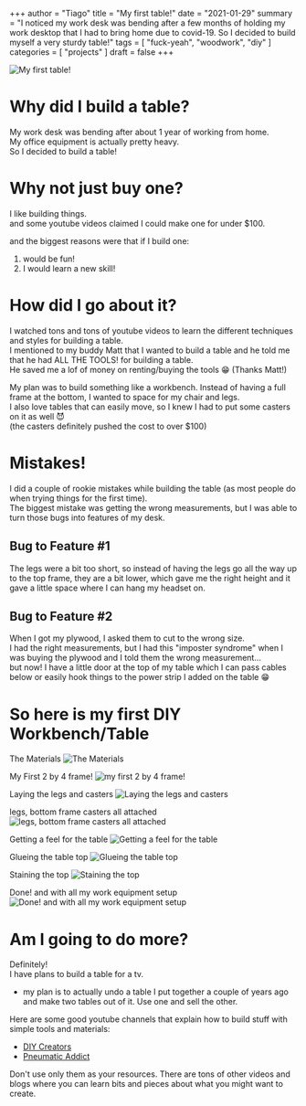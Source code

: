 +++
author = "Tiago"
title = "My first table!"
date = "2021-01-29"
summary = "I noticed my work desk was bending after a few months of holding my work desktop that I had to bring home due to covid-19. So I decided to build myself a very sturdy table!"
tags = [
    "fuck-yeah",
    "woodwork",
    "diy"
]
categories = [
    "projects"
]
draft = false
+++

![My first table!](/imgs/woodwork/first-diy-table-07.jpg)

# Why did I build a table?
My work desk was bending after about 1 year of working from home.  
My office equipment is actually pretty heavy.  
So I decided to build a table!

# Why not just buy one?
I like building things.  
and some youtube videos claimed I could make one for under $100.   

and  the biggest reasons were that if I build one:
1. would be fun!  
2. I would learn a new skill!

# How did I go about it?
I watched tons and tons of youtube videos to learn the different techniques and styles for building a table.  
I mentioned to my buddy Matt that I wanted to build a table and he told me that he had ALL THE TOOLS! for building a table.  
He saved me a lof of money on renting/buying the tools 😁
(Thanks Matt!)

My plan was to build something like a workbench.
Instead of having a full frame at the bottom, I wanted to space for my chair and legs.  
I also love tables that can easily move, so I knew I had to put some casters on it as well 😈  
(the casters definitely pushed the cost to over $100)

# Mistakes!
I did a couple of rookie mistakes while building the table (as most people do when trying things for the first time).  
The biggest mistake was getting the wrong measurements, but I was able to turn those bugs into features of my desk.  
## Bug to Feature #1
The legs were a bit too short, so instead of having the legs go all the way up to the top frame, they are a bit lower, which gave me the right height and it gave a little space where I can hang my headset on.

## Bug to Feature #2
When I got my plywood, I asked them to cut to the wrong size.  
I had the right measurements, but I had this "imposter syndrome" when I was buying the plywood and I told them the wrong measurement...   
but now! I have a little door at the top of my table which I can pass cables below or easily hook things to the power strip I added on the table 😁

# So here is my first DIY Workbench/Table

The Materials
![The Materials](/imgs/woodwork/first-diy-table-00.jpg)

My First 2 by 4 frame!
![my first 2 by 4 frame!](/imgs/woodwork/first-diy-table-01.jpg)

Laying the legs and casters
![Laying the legs and casters](/imgs/woodwork/first-diy-table-02.jpg)

legs, bottom frame casters all attached
![legs, bottom frame casters all attached](/imgs/woodwork/first-diy-table-03.jpg)

Getting a feel for the table
![Getting a feel for the table](/imgs/woodwork/first-diy-table-04.jpg)

Glueing the table top
![Glueing the table top](/imgs/woodwork/first-diy-table-05.jpg)

Staining the top
![Staining the top](/imgs/woodwork/first-diy-table-06.jpg)

Done! and with all my work equipment setup
![Done! and with all my work equipment setup](/imgs/woodwork/first-diy-table-07.jpg)

# Am I going to do more?
Definitely!  
I have plans to build a table for a tv.  
- my plan is to actually undo a table I put together a couple of years ago and make two tables out of it. Use one and sell the other.

Here are some good youtube channels that explain how to build stuff with simple tools and materials:
- [DIY Creators](https://www.youtube.com/channel/UChKlSK39lLg8eZHIX0iVzLA)
- [Pneumatic Addict](https://www.youtube.com/channel/UCD02RAib9K0kob8UMWwLMSA)

Don't use only them as your resources. There are tons of other videos and blogs where you can learn bits and pieces about what you might want to create.